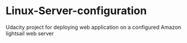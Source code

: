 # Linux-Server-configuration
Udacity project for deploying web application on a configured Amazon lightsail web server
